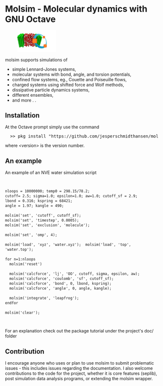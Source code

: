  <html>
<body>
<h1> Molsim - Molecular dynamics with GNU Octave </h1>
<p>
<figure>
  <img src="doc/logo.png" alt="Trulli" style="width:30%">
</figure> 
</p>

<p>
molsim supports simulations of
</p>

<ul>
<li>simple Lennard-Jones systems,</li>
<li>molecular systems with bond, angle, and torsion potentials,</li>
<li>confined flow systems, eg., Couette and Poiseuille flows,</li>
<li>charged systems using shifted force and Wolf methods,</li>
<li>dissipative particle dynamics systems,</li>
<li>different ensembles,</li>
<li> and more . .</li>
</ul>

<h2>Installation </h2>
<p>At the Octave prompt simply use the command </p>
<p> 
<div class="box">
<pre>
  >> pkg install "https://github.com/jesperschmidthansen/molsim/archive/refs/tags/v&lt;version&gt;.tar.gz"
</pre>
</div>
</p>
<p>where &lt;version&gt; is the version number.

<h2>An example</h2>
An example of an NVE water simulation script

<div class="box">
  <pre>
    
    nloops = 10000000; temp0 = 298.15/78.2;
    cutoff= 2.5; sigma=1.0; epsilon=1.0; aw=1.0; cutoff_sf = 2.9;
    lbond = 0.316; kspring = 68421; 
    angle = 1.97; kangle = 490;
  
    molsim('set', 'cutoff', cutoff_sf);
    molsim('set', 'timestep', 0.0005);
    molsim('set', 'exclusion', 'molecule'); 
  
    molsim('set', 'omp', 4);
         
    molsim('load', 'xyz', 'water.xyz');  molsim('load', 'top', 'water.top');
  
    for n=1:nloops 
      molsim('reset')
      
      molsim('calcforce', 'lj', 'OO', cutoff, sigma, epsilon, aw);
      molsim('calcforce', 'coulomb', 'sf', cutoff_sf);
      molsim('calcforce', 'bond', 0, lbond, kspring);
      molsim('calcforce', 'angle', 0, angle, kangle);
      
      molsim('integrate', 'leapfrog');
    endfor
    
    molsim('clear');
</pre>
</div>

  <p>For an explanation check out the package tutorial under the project's doc/ folder </p> 
<h2>Contribution</h2>
<p>
I encourage anyone who uses or plan to use molsim to submit problematic issues - this includes issues regarding the documentation. I also welcome contributions to the code for the project, whether it is core features (seplib), post simulation data analysis programs, or extending the molsim wrapper. 
</p>
</body>
</html>
